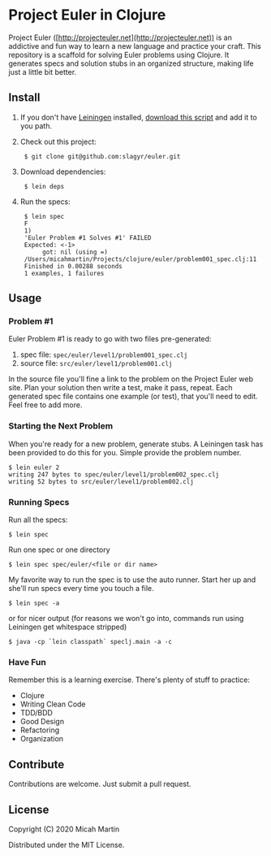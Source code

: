 # Project Euler in Clojure

Project Euler ([http://projecteuler.net](http://projecteuler.net)) is an addictive and fun way to learn a new language and practice your craft.  This repository is a scaffold for solving Euler problems using Clojure.  It generates specs and solution stubs in an organized structure, making life just a little bit better.

## Install

1. If you don't have [Leiningen](https://github.com/technomancy/leiningen) installed, [download this script](https://github.com/technomancy/leiningen/raw/stable/bin/lein) and add it to you path.
2. Check out this project: 

		$ git clone git@github.com:slagyr/euler.git

3. Download dependencies: 

		$ lein deps

4. Run the specs:
	
	    $ lein spec
	    F
	    1)
	    'Euler Problem #1 Solves #1' FAILED
	    Expected: <-1>
	         got: nil (using =)
	    /Users/micahmartin/Projects/clojure/euler/problem001_spec.clj:11
	    Finished in 0.00288 seconds
	    1 examples, 1 failures
	

## Usage

### Problem #1

Euler Problem #1 is ready to go with two files pre-generated:
1. spec file: `spec/euler/level1/problem001_spec.clj`
2. source file: `src/euler/level1/problem001.clj`

In the source file you'll fine a link to the problem on the Project Euler web site.  Plan your solution then write a test, make it pass, repeat.  Each generated spec file contains one example (or test), that you'll need to edit.  Feel free to add more.

### Starting the Next Problem

When you're ready for a new problem, generate stubs.  A Leiningen task has been provided to do this for you.  Simple provide the problem number.

	$ lein euler 2
	writing 247 bytes to spec/euler/level1/problem002_spec.clj
	writing 52 bytes to src/euler/level1/problem002.clj
	
### Running Specs

Run all the specs:

	$ lein spec
	
Run one spec or one directory
	
	$ lein spec spec/euler/<file or dir name>
	
My favorite way to run the spec is to use the auto runner.  Start her up and she'll run specs every time you touch a file.

	$ lein spec -a
		
or for nicer output (for reasons we won't go into, commands run using Leiningen get whitespace stripped)

	$ java -cp `lein classpath` speclj.main -a -c
	
### Have Fun

Remember this is a learning exercise.  There's plenty of stuff to practice:

* Clojure
* Writing Clean Code
* TDD/BDD
* Good Design
* Refactoring
* Organization
		
## Contribute

Contributions are welcome.  Just submit a pull request. 

## License

Copyright (C) 2020 Micah Martin

Distributed under the MIT License.
